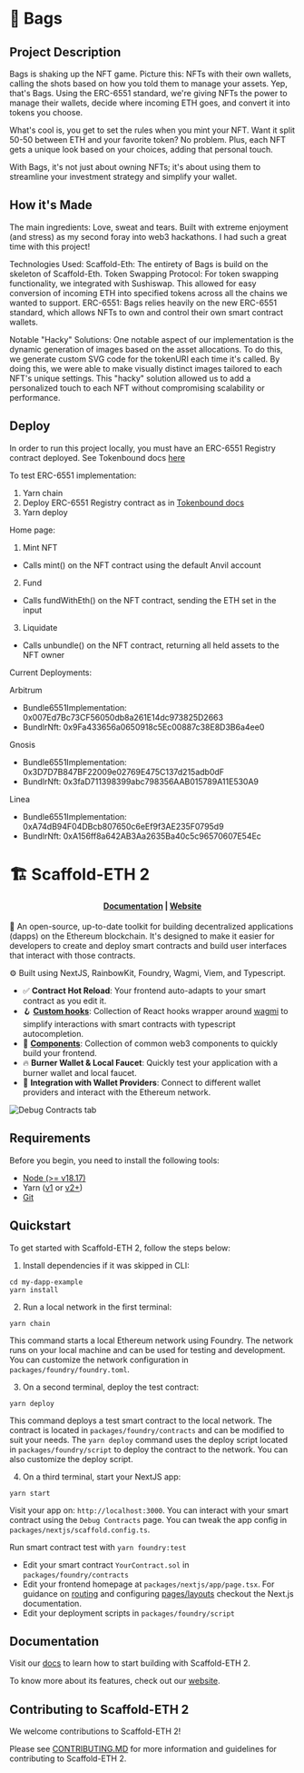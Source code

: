 # 🎁 Bags

## Project Description
Bags is shaking up the NFT game. Picture this: NFTs with their own wallets, calling the shots based on how you told them to manage your assets. Yep, that's Bags. Using the ERC-6551 standard, we're giving NFTs the power to manage their wallets, decide where incoming ETH goes, and convert it into tokens you choose.

What's cool is, you get to set the rules when you mint your NFT. Want it split 50-50 between ETH and your favorite token? No problem. Plus, each NFT gets a unique look based on your choices, adding that personal touch.

With Bags, it's not just about owning NFTs; it's about using them to streamline your investment strategy and simplify your wallet.

## How it's Made
The main ingredients: Love, sweat and tears. Built with extreme enjoyment (and stress) as my second foray into web3 hackathons. I had such a great time with this project!

Technologies Used: Scaffold-Eth: The entirety of Bags is build on the skeleton of Scaffold-Eth. Token Swapping Protocol: For token swapping functionality, we integrated with Sushiswap. This allowed for easy conversion of incoming ETH into specified tokens across all the chains we wanted to support. ERC-6551: Bags relies heavily on the new ERC-6551 standard, which allows NFTs to own and control their own smart contract wallets.

Notable "Hacky" Solutions: One notable aspect of our implementation is the dynamic generation of images based on the asset allocations. To do this, we generate custom SVG code for the tokenURI each time it's called. By doing this, we were able to make visually distinct images tailored to each NFT's unique settings. This "hacky" solution allowed us to add a personalized touch to each NFT without compromising scalability or performance.

## Deploy

In order to run this project locally, you must have an ERC-6551 Registry contract deployed. See Tokenbound docs <a href="https://docs.tokenbound.org/guides/deploy-registry">here</a>

To test ERC-6551 implementation:

1. Yarn chain
2. Deploy ERC-6551 Registry contract as in <a href="https://docs.tokenbound.org/guides/deploy-registry">Tokenbound docs</a>
3. Yarn deploy

Home page:
1. Mint NFT
  - Calls mint() on the NFT contract using the default Anvil account
2. Fund
  - Calls fundWithEth() on the NFT contract, sending the ETH set in the input
3. Liquidate
  - Calls unbundle() on the NFT contract, returning all held assets to the NFT owner

Current Deployments:

Arbitrum
  - Bundle6551Implementation: 0x007Ed7Bc73CF56050db8a261E14dc973825D2663
  - BundlrNft: 0x9Fa433656a0650918c5Ec00887c38E8D3B6a4ee0

Gnosis
  - Bundle6551Implementation: 0x3D7D7B847BF22009e02769E475C137d215adb0dF
  - BundlrNft: 0x3faD711398399abc798356AAB015789A11E530A9

Linea
  - Bundle6551Implementation: 0xA74dB94F04DBcb807650c6eEf9f3AE235F0795d9
  - BundlrNft: 0xA156ff8a642AB3Aa2635Ba40c5c96570607E54Ec

# 🏗 Scaffold-ETH 2

<h4 align="center">
  <a href="https://docs.scaffoldeth.io">Documentation</a> |
  <a href="https://scaffoldeth.io">Website</a>
</h4>

🧪 An open-source, up-to-date toolkit for building decentralized applications (dapps) on the Ethereum blockchain. It's designed to make it easier for developers to create and deploy smart contracts and build user interfaces that interact with those contracts.

⚙️ Built using NextJS, RainbowKit, Foundry, Wagmi, Viem, and Typescript.

- ✅ **Contract Hot Reload**: Your frontend auto-adapts to your smart contract as you edit it.
- 🪝 **[Custom hooks](https://docs.scaffoldeth.io/hooks/)**: Collection of React hooks wrapper around [wagmi](https://wagmi.sh/) to simplify interactions with smart contracts with typescript autocompletion.
- 🧱 [**Components**](https://docs.scaffoldeth.io/components/): Collection of common web3 components to quickly build your frontend.
- 🔥 **Burner Wallet & Local Faucet**: Quickly test your application with a burner wallet and local faucet.
- 🔐 **Integration with Wallet Providers**: Connect to different wallet providers and interact with the Ethereum network.

![Debug Contracts tab](https://github.com/scaffold-eth/scaffold-eth-2/assets/55535804/b237af0c-5027-4849-a5c1-2e31495cccb1)

## Requirements

Before you begin, you need to install the following tools:

- [Node (>= v18.17)](https://nodejs.org/en/download/)
- Yarn ([v1](https://classic.yarnpkg.com/en/docs/install/) or [v2+](https://yarnpkg.com/getting-started/install))
- [Git](https://git-scm.com/downloads)

## Quickstart

To get started with Scaffold-ETH 2, follow the steps below:

1. Install dependencies if it was skipped in CLI:

```
cd my-dapp-example
yarn install
```

2. Run a local network in the first terminal:

```
yarn chain
```

This command starts a local Ethereum network using Foundry. The network runs on your local machine and can be used for testing and development. You can customize the network configuration in `packages/foundry/foundry.toml`.

3. On a second terminal, deploy the test contract:

```
yarn deploy
```

This command deploys a test smart contract to the local network. The contract is located in `packages/foundry/contracts` and can be modified to suit your needs. The `yarn deploy` command uses the deploy script located in `packages/foundry/script` to deploy the contract to the network. You can also customize the deploy script.

4. On a third terminal, start your NextJS app:

```
yarn start
```

Visit your app on: `http://localhost:3000`. You can interact with your smart contract using the `Debug Contracts` page. You can tweak the app config in `packages/nextjs/scaffold.config.ts`.

Run smart contract test with `yarn foundry:test`

- Edit your smart contract `YourContract.sol` in `packages/foundry/contracts`
- Edit your frontend homepage at `packages/nextjs/app/page.tsx`. For guidance on [routing](https://nextjs.org/docs/app/building-your-application/routing/defining-routes) and configuring [pages/layouts](https://nextjs.org/docs/app/building-your-application/routing/pages-and-layouts) checkout the Next.js documentation.
- Edit your deployment scripts in `packages/foundry/script`

## Documentation

Visit our [docs](https://docs.scaffoldeth.io) to learn how to start building with Scaffold-ETH 2.

To know more about its features, check out our [website](https://scaffoldeth.io).

## Contributing to Scaffold-ETH 2

We welcome contributions to Scaffold-ETH 2!

Please see [CONTRIBUTING.MD](https://github.com/scaffold-eth/scaffold-eth-2/blob/main/CONTRIBUTING.md) for more information and guidelines for contributing to Scaffold-ETH 2.
